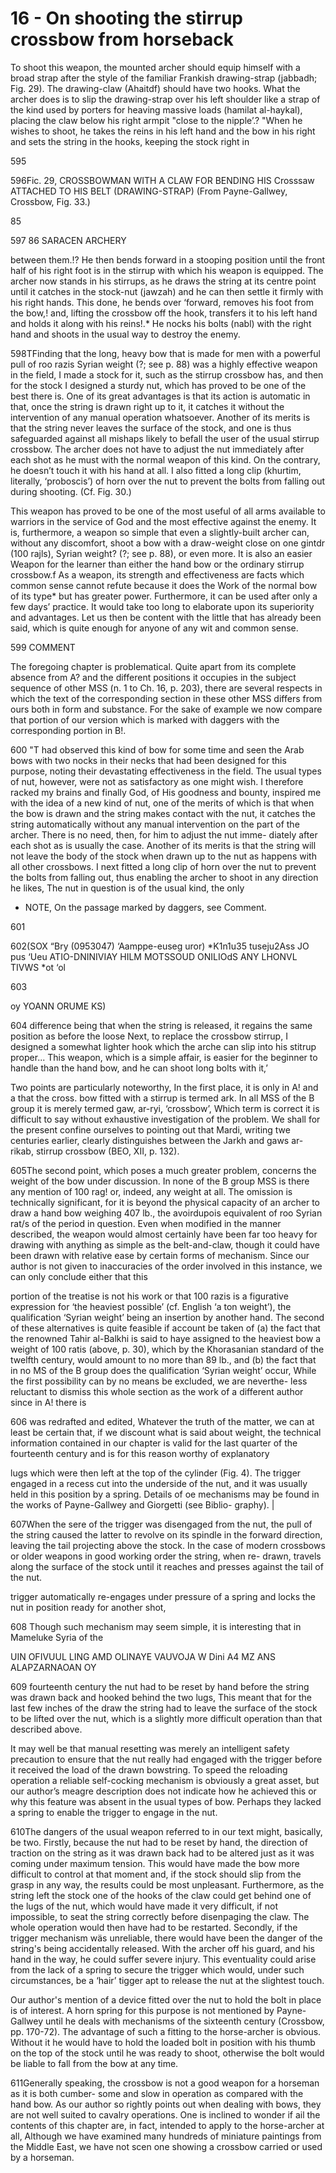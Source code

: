 # 16 - On shooting the stirrup crossbow from horseback

To shoot this weapon, the mounted archer should equip himself with a broad strap after the style of the familiar Frankish drawing-strap (jabbadh; Fig. 29). The drawing-claw (Ahaitdf) should have two hooks. What the archer does is to slip the drawing-strap over his left shoulder like a strap of the kind used by porters for heaving massive loads (hamilat al-haykal), placing the claw below his right armpit "close to the nipple’.? "When he wishes to shoot, he takes the reins in his left hand and the bow in his right and sets the string in the hooks, keeping the stock right in

595



596Fic. 29, CROSSBOWMAN WITH A CLAW FOR BENDING HIS Crosssaw ATTACHED TO HIS BELT (DRAWING-STRAP) (From Payne-Gallwey, Crossbow, Fig. 33.)


85

597 86 SARACEN ARCHERY


between them.!? He then bends forward in a stooping position until the front half of his right foot is in the stirrup with which his weapon is equipped. The archer now stands in his stirrups, as he draws the string at its centre point until it catches in the stock-nut (jawzah) and he can then settle it firmly with his right hands. This done, he bends over ‘forward, removes his foot from the bow,! and, lifting the crossbow off the hook, transfers it to his left hand and holds it along with his reins!.* He nocks his bolts (nabl) with the right hand and shoots in the usual way to destroy the enemy.

598TFinding that the long, heavy bow that is made for men with a powerful pull of roo razis Syrian weight (?; see p. 88) was a highly effective weapon in the field, I made a stock for it, such as the stirrup crossbow has, and then for the stock I designed a sturdy nut, which has proved to be one of the best there is. One of its great advantages is that its action is automatic in that, once the string is drawn right up to it, it catches it without the intervention of any manual operation whatsoever. Another of its merits is that the string never leaves the surface of the stock, and one is thus safeguarded against all mishaps likely to befall the user of the usual stirrup crossbow.  The archer does not have to adjust the nut immediately after each shot as he must with the normal weapon of this kind. On the contrary, he doesn’t touch it with his hand at all. I also fitted a long clip (khurtim, literally, ‘proboscis’) of horn over the nut to prevent the bolts from falling out during shooting. (Cf. Fig. 30.)

This weapon has proved to be one of the most useful of all arms available to warriors in the service of God and the most effective against the enemy. It is, furthermore, a weapon so simple that even a slightly-built archer can, without any discomfort, shoot a bow with a draw-weight close on one gintdr (100 rajls), Syrian weight? (?; see p. 88), or even more. It is also an easier Weapon for the learner than either the hand bow or the ordinary stirrup crossbow.f As a weapon, its strength and effectiveness are facts which common sense cannot refute because it does the Work of the normal bow of its type* but has greater power. Furthermore, it can be used after only a few days’ practice. It would take too long to elaborate upon its superiority and advantages. Let us then be content with the little that has already been said, which is quite enough for anyone of any wit and common sense.

599 COMMENT


The foregoing chapter is problematical. Quite apart from its complete absence from A? and the different positions it occupies in the subject sequence of other MSS (n. 1 to Ch. 16, p. 203), there are several respects in which the text of the corresponding section in these other MSS differs from ours both in form and substance. For the sake of example we now compare that portion of our version which is marked with daggers with the corresponding portion in B!.

600 "T had observed this kind of bow for some time and seen the Arab bows with two nocks in their necks that had been designed for this purpose, noting their devastating effectiveness in the field. The usual types of nut, however, were not as satisfactory as one might wish. I therefore racked my brains and finally God, of His goodness and bounty, inspired me with the idea of a new kind of nut, one of the merits of which is that when the bow is drawn and the string makes contact with the nut, it catches the string automatically without any manual intervention on the part of the archer. There is no need, then, for him to adjust the nut imme- diately after each shot as is usually the case. Another of its merits is that the string will not leave the body of the stock when drawn up to the nut as happens with all other crossbows.  I next fitted a long clip of horn over the nut to prevent the bolts from falling out, thus enabling the archer to shoot in any direction he likes, The nut in question is of the usual kind, the only


* NOTE, On the passage marked by daggers, see Comment.

601



602(SOX “Bry (0953047) ‘Aamppe-euseg uror) *K1n1u35 tuseju2Ass JO pus ‘Ueu ATIO-DNINIVIAY HILM MOTSSOUD ONILIOdS ANY LHONVL TIVWS *ot ‘ol



603

oy YOANN ORUME KS)

604 difference being that when the string is released, it regains the same position as before the loose Next, to replace the crossbow stirrup, I designed a somewhat lighter hook which the arche can slip into his stitrup proper... This weapon, which is a simple affair, is easier for the beginner to handle than the hand bow, and he can shoot long bolts with it,’


Two points are particularly noteworthy, In the first place, it is only in A! and a that the cross.  bow fitted with a stirrup is termed ark. In all MSS of the B group it is merely termed gaw, ar-ryi, ‘crossbow’, Which term is correct it is difficult to say without exhaustive investigation of the problem. We shall for the present confine ourselves to pointing out that Mardi, writing twe centuries earlier, clearly distinguishes between the Jarkh and gaws ar-rikab, stirrup crossbow (BEO, XII, p. 132).

605The second point, which poses a much greater problem, concerns the weight of the bow under discussion. In none of the B group MSS is there any mention of 100 rag! or, indeed, any weight at all. The omission is technically significant, for it is beyond the physical capacity of an archer to draw a hand bow weighing 407 lb., the avoirdupois equivalent of roo Syrian rat/s of the period in question. Even when modified in the manner described, the weapon would almost certainly have been far too heavy for drawing with anything as simple as the belt-and-claw, though it could have been drawn with relative ease by certain forms of mechanism. Since our author is not given to inaccuracies of the order involved in this instance, we can only conclude either that this

portion of the treatise is not his work or that 100 razis is a figurative expression for ‘the heaviest possible’ (cf. English ‘a ton weight’), the qualification ‘Syrian weight’ being an insertion by another hand. The second of these alternatives is quite feasible if account be taken of (a) the fact that the renowned Tahir al-Balkhi is said to haye assigned to the heaviest bow a weight of 100 ratis (above, p. 30), which by the Khorasanian standard of the twelfth century, would amount to no more than 89 lb., and (b) the fact that in no MS of the B group does the qualification ‘Syrian weight’ occur, While the first possibility can by no means be excluded, we are neverthe- less reluctant to dismiss this whole section as the work of a different author since in A! there is

606 was redrafted and edited, Whatever the truth of the matter, we can at least be certain that, if we discount what is said about weight, the technical information contained in our chapter is valid for the last quarter of the fourteenth century and is for this reason worthy of explanatory


lugs which were then left at the top of the cylinder (Fig. 4). The trigger engaged in a recess cut into the underside of the nut, and it was usually held in this position by a spring. Details of oe mechanisms may be found in the works of Payne-Gallwey and Giorgetti (see Biblio- graphy). |

607When the sere of the trigger was disengaged from the nut, the pull of the string caused the latter to revolve on its spindle in the forward direction, leaving the tail projecting above the stock.  In the case of modern crossbows or older weapons in good working order the string, when re- drawn, travels along the surface of the stock until it reaches and presses against the tail of the nut.


trigger automatically re-engages under pressure of a spring and locks the nut in position ready for another shot,

608 Though such mechanism may seem simple, it is interesting that in Mameluke Syria of the


UIN OFIVUUL LING AMD OLINAYE VAUVOJA W Dini A4 MZ ANS ALAPZARNAOAN OY

609 fourteenth century the nut had to be reset by hand before the string was drawn back and hooked behind the two lugs, This meant that for the last few inches of the draw the string had to leave the surface of the stock to be lifted over the nut, which is a slightly more difficult operation than that described above.

It may well be that manual resetting was merely an intelligent safety precaution to ensure that the nut really had engaged with the trigger before it received the load of the drawn bowstring.  To speed the reloading operation a reliable self-cocking mechanism is obviously a great asset, but our author’s meagre description does not indicate how he achieved this or why this feature was absent in the usual types of bow. Perhaps they lacked a spring to enable the trigger to engage in the nut.

610The dangers of the usual weapon referred to in our text might, basically, be two. Firstly, because the nut had to be reset by hand, the direction of traction on the string as it was drawn back had to be altered just as it was coming under maximum tension. This would have made the bow more difficult to control at that moment and, if the stock should slip from the grasp in any way, the results could be most unpleasant. Furthermore, as the string left the stock one of the hooks of the claw could get behind one of the lugs of the nut, which would have made it very difficult, if not impossible, to seat the string correctly before disenpaging the claw. The whole operation would then have had to be restarted. Secondly, if the trigger mechanism wäs unreliable, there would have been the danger of the string's being accidentally released. With the archer off his guard, and his hand in the way, he could suffer severe injury. This eventuality could arise from the lack of a spring to secure the trigger which would, under such circumstances, be a ‘hair’ tigger apt to release the nut at the slightest touch.

Our author's mention of a device fitted over the nut to hold the bolt in place is of interest.  A horn spring for this purpose is not mentioned by Payne-Gallwey until he deals with mechanisms of the sixteenth century (Crossbow, pp. 170-72). The advantage of such a fitting to the horse-archer is obvious. Without it he would have to hold the loaded bolt in position with his thumb on the top of the stock until he was ready to shoot, otherwise the bolt would be liable to fall from the bow at any time.

611Generally speaking, the crossbow is not a good weapon for a horseman as it is both cumber- some and slow in operation as compared with the hand bow. As our author so rightly points out when dealing with bows, they are not well suited to cavalry operations. One is inclined to wonder if ail the contents of this chapter are, in fact, intended to apply to the horse-archer at all, Although we have examined many hundreds of miniature paintings from the Middle East, we have not scen one showing a crossbow carried or used by a horseman.
